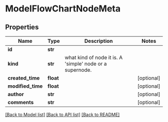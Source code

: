 # ModelFlowChartNodeMeta

## Properties
Name | Type | Description | Notes
------------ | ------------- | ------------- | -------------
**id** | **str** |  | 
**kind** | **str** | what kind of node it is. A &#x27;simple&#x27; node or a supernode. | 
**created_time** | **float** |  | [optional] 
**modified_time** | **float** |  | [optional] 
**author** | **str** |  | [optional] 
**comments** | **str** |  | [optional] 

[[Back to Model list]](../README.md#documentation-for-models) [[Back to API list]](../README.md#documentation-for-api-endpoints) [[Back to README]](../README.md)

